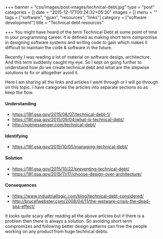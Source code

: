 +++
banner = "css/images/post-images/technical-debt.jpg"
type = "post"
categories = []
date = "2015-12-17T00:24:32+05:30"
images = []
menu = ""
tags = ["software", "gyan", "resources", "links"]
category = ["software development"]
title = "Technical debt resources"

+++
You might have heard of the term Technical Debt at some point of time in your programming career. It is defined as making short term compromise in designing software systems and writing code to gain which makes it difficult to maintain the code & software in the future.
<!--more-->
Recently I was reading a lot of material on software design, architecture. And this term suddenly caught my eye. So I kept on going further to understand how do we create technical debt and what are the stepwise solutions to fix or altogether avoid it.

Here I am sharing all the links and articles I went through or I will go through on this topic. I have categories the articles into separate sections so as keep the flow.

#### Understanding
- https://18f.gsa.gov/2015/08/07/technical-debt-1/
- https://18f.gsa.gov/2015/09/04/what-is-technical-debt/
- http://notmessenger.com/technical-debt/

#### Identifying
- https://18f.gsa.gov/2015/10/05/managing-technical-debt/

#### Solution
- https://18f.gsa.gov/2015/10/22/preventing-technical-debt/
- https://18f.gsa.gov/2015/11/17/choose-design-over-architecture/

#### Consequences
- https://www.industriallogic.com/blog/technical-debt-considered/
- http://brucefwebster.com/2008/04/11/the-wetware-crisis-the-dead-sea-effect/



It looks quite scary after reading all the above articles but if there is a problem then there is always a solution. So avoiding short term compromizes and following better design patterns can free the people working on any product from huge technical debts.

